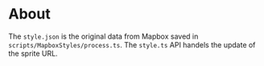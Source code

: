 # About

The `style.json` is the original data from Mapbox saved in `scripts/MapboxStyles/process.ts`.
The `style.ts` API handels the update of the sprite URL.
